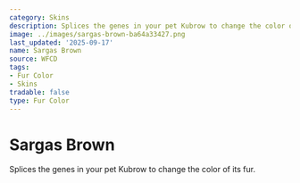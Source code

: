 ```yaml
---
category: Skins
description: Splices the genes in your pet Kubrow to change the color of its fur.
image: ../images/sargas-brown-ba64a33427.png
last_updated: '2025-09-17'
name: Sargas Brown
source: WFCD
tags:
- Fur Color
- Skins
tradable: false
type: Fur Color
---
```


# Sargas Brown

Splices the genes in your pet Kubrow to change the color of its fur.

